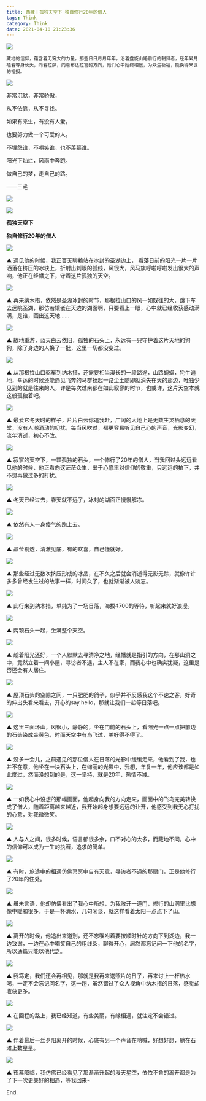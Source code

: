 ```yaml
---
title: 西藏丨孤独天空下 独自修行20年的僧人 
tags: Think
category: Think
date: 2021-04-10 21:23:36
---
```

![](https://cdn.jsdelivr.net/gh/onocs/onocs.github.io@/xiuxing/xiuxing_000.jpg)

    藏地的信仰，蕴含着无穷大的力量，那些日日月月年年，沿着盘旋山路前行的朝拜者，经年累月磕着等身长头，向着拉萨，向着布达拉宫的方向，他们心中始终相信，为众生祈福，能换得来世的福报。
<!--more-->

![](https://cdn.jsdelivr.net/gh/onocs/onocs.github.io@/xiuxing/xiuxing_001.jpg)

非常沉默，非常骄傲，

从不依靠，从不寻找。

如果有来生，有没有人爱，

也要努力做一个可爱的人。

不埋怨谁，不嘲笑谁，也不羡慕谁。

阳光下灿烂，风雨中奔跑。

做自己的梦，走自己的路。

——三毛

![](https://cdn.jsdelivr.net/gh/onocs/onocs.github.io@/xiuxing/xiuxing_002.jpg)

![](https://cdn.jsdelivr.net/gh/onocs/onocs.github.io@/xiuxing/xiuxing_003.jpg)

**孤独天空下**

**独自修行20年的僧人**

![](https://cdn.jsdelivr.net/gh/onocs/onocs.github.io@/xiuxing/xiuxing_004.jpg)

▲ 遇见他的时候，我正百无聊赖站在冰封的圣湖边上， 看落日前的阳光一片一片洒落在挤压的冰块上，折射出刺眼的弧线，风很大，风马旗呼啦呼啦发出很大的声响，他正在经幡之下，守着这片孤独的天空。

![](https://cdn.jsdelivr.net/gh/onocs/onocs.github.io@/xiuxing/xiuxing_005.jpg)

▲ 再来纳木措，依然是圣湖冰封的时节，那根拉山口的风一如既往的大，跳下车去远眺圣湖，那仿若镶嵌在天边的湖面啊，只要看上一眼，心中就已经收获感动满满，是谁，画出这天地……

![](https://cdn.jsdelivr.net/gh/onocs/onocs.github.io@/xiuxing/xiuxing_006.jpg)

▲ 故地重游，蓝天白云依旧，孤独的石头上，永远有一只守护着这片天地的狗狗，除了身边的人换了一批，这里一切都没变过。

![](https://cdn.jsdelivr.net/gh/onocs/onocs.github.io@/xiuxing/xiuxing_008.jpg)

▲ 从那根拉山口驱车到纳木措，还需要相当漫长的一段路途，山路蜿蜒，牦牛遍地，幸运的时候还能遇见飞奔的马群扬起一路尘土随即就消失在天的那边，唯独少见到的就是往来的人，许是每次过来都在如此寂寥的时节，也或许，这片天空本就这般孤独着吧。

![](https://cdn.jsdelivr.net/gh/onocs/onocs.github.io@/xiuxing/xiuxing_009.jpg)

▲ 最爱它冬天时的样子，片片白云你追我赶，广阔的大地上是无数生灵栖息的天堂，没有人潮涌动的叨扰，每当风吹过，都更容易听见自己心的声音，光影变幻，流年消逝，初心不改。

![](https://cdn.jsdelivr.net/gh/onocs/onocs.github.io@/xiuxing/xiuxing_010.jpg)

▲ 寂寥的天空下，一颗孤独的石头，一个修行了20年的僧人，当我回过头远远看见他的时候，他正看向这茫茫众生，出于心底里对信仰的敬重，只远远的拍下，并不想再做过多的打扰。

![](https://cdn.jsdelivr.net/gh/onocs/onocs.github.io@/xiuxing/xiuxing_011.jpg)

▲ 冬天已经过去，春天就不远了，冰封的湖面正慢慢解冻。

![](https://cdn.jsdelivr.net/gh/onocs/onocs.github.io@/xiuxing/xiuxing_012.jpg)

▲ 依然有人一身傻气的跑上去。

![](https://cdn.jsdelivr.net/gh/onocs/onocs.github.io@/xiuxing/xiuxing_013.jpg)

▲ 晶莹剔透，清澈见底，有的欢喜，自己懂就好。

![](https://cdn.jsdelivr.net/gh/onocs/onocs.github.io@/xiuxing/xiuxing_014.jpg)

▲ 那些经过无数次挤压形成的冰晶，在不久之后就会消逝得无影无踪，就像许许多多曾经发生过的故事一样，时间久了，也就渐渐被人淡忘。

![](https://cdn.jsdelivr.net/gh/onocs/onocs.github.io@/xiuxing/xiuxing_0015.jpg)

▲ 此行来到纳木措，单纯为了一场日落，海拔4700的等待，听起来就好浪漫。

![](https://cdn.jsdelivr.net/gh/onocs/onocs.github.io@/xiuxing/xiuxing_016.jpg)

▲ 两颗石头一起，坐满整个天空。

![](https://cdn.jsdelivr.net/gh/onocs/onocs.github.io@/xiuxing/xiuxing_017.jpg)

▲ 趁着阳光还好，一个人默默去寻清净之地，经幡就是指引的方向，在那山洞之中，竟然立着一间小屋，寻访者不遇，主人不在家，而我心中也确实犹疑，这里是否还会有人居住。

![](https://cdn.jsdelivr.net/gh/onocs/onocs.github.io@/xiuxing/xiuxing_018.jpg)

▲ 屋顶石头的空隙之间，一只肥肥的鸽子，似乎并不反感我这个不速之客，好奇的伸出头看来看去，开心的say hello，那就让我们一起等日落吧。

![](https://cdn.jsdelivr.net/gh/onocs/onocs.github.io@/xiuxing/xiuxing_019.jpg)

▲ 这里三面环山，风很小，静静的，坐在门前的石头上，看阳光一点一点把前边的石头染成金黄色，时而天空中有鸟飞过，美好得不得了。

![](https://cdn.jsdelivr.net/gh/onocs/onocs.github.io@/xiuxing/xiuxing_020.jpg)

▲ 没多一会儿，之前遇见的那位僧人在日落的光影中缓缓走来，他看到了我，也并不在意，他坐在一块石头上，在绚丽的光影中，我想，年复一年，他应该都是如此度过，然而没想到的是，这一坚持，就是20年，热情不减。

![](https://cdn.jsdelivr.net/gh/onocs/onocs.github.io@/xiuxing/xiuxing_021.jpg)

▲ 一如我心中设想的那幅画面，他起身向我的方向走来，画面中的飞鸟完美转换成了僧人，随着距离越来越近，我开始起身想要远远的让开，他感受到我无心打扰的心意，对我微微笑。

![](https://cdn.jsdelivr.net/gh/onocs/onocs.github.io@/xiuxing/xiuxing_022.jpg)

▲ 人与人之间，很多时候，语言都很多余，口不对心的太多，而藏地不同，心中的信仰可以成为一生的执著，追求的简单。

![](https://cdn.jsdelivr.net/gh/onocs/onocs.github.io@/xiuxing/xiuxing_023.jpg)

▲ 有时，旅途中的相遇仿佛冥冥中自有天意，寻访者不遇的那扇门，正是他修行了20年的住处。

![](https://cdn.jsdelivr.net/gh/onocs/onocs.github.io@/xiuxing/xiuxing_024.jpg)

▲ 虽未言语，他却仿佛看出了我心中所想，为我敞开一道门，修行的山洞里比想像中暖和很多，于是一杯清水，几句闲谈，就这样看着太阳一点点下了山。

![](https://cdn.jsdelivr.net/gh/onocs/onocs.github.io@/xiuxing/xiuxing_025.jpg)

▲ 离开的时候，他追出来道别，还不忘嘱咐着要按顺时针的方向下到湖边，我一边致谢，一边在心中嘲笑自己的粗线条，聊得开心，居然都忘记问一下他的名字，所以通篇只能以他代之。

![](https://cdn.jsdelivr.net/gh/onocs/onocs.github.io@/xiuxing/xiuxing_026.jpg)

▲ 我笃定，我们还会再相见，那就是我再来送照片的日子，再来讨上一杯热水喝，一定不会忘记问名字，这一趟，虽然错过了众人视角中纳木措的日落，感觉却收获更多。

![](https://cdn.jsdelivr.net/gh/onocs/onocs.github.io@/xiuxing/xiuxing_027.jpg)

▲ 在回程的路上，我已经知道，有些美丽，有缘相遇，就注定不会错过。

![](https://cdn.jsdelivr.net/gh/onocs/onocs.github.io@/xiuxing/xiuxing_028.jpg)

▲ 伴着最后一丝夕阳离开的时候，心底有另一个声音在呐喊，好想好想，躺在石滩上数星星。

![](https://cdn.jsdelivr.net/gh/onocs/onocs.github.io@/xiuxing/xiuxing_029.jpg)

▲ 夜幕降临，我仿佛已经看见了那渐渐升起的漫天星空，依依不舍的离开都是为了下一次更美好的相遇，等我回来~

End.
